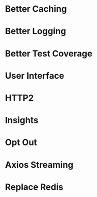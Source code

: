 # Better Caching
# Better Logging
# Better Test Coverage
# User Interface
# HTTP2
# Insights
# Opt Out
# Axios Streaming
# Replace Redis
